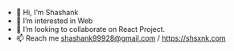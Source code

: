 - 👋 Hi, I’m Shashank
- 👀 I’m interested in Web 
- 💞️ I’m looking to collaborate on React Project.
- 📫 Reach me shashank99928@gmail.com / https://shsxnk.com


<!---
shashank99928/shashank99928 is a ✨ special ✨ repository because its `README.md` (this file) appears on your GitHub profile.
You can click the Preview link to take a look at your changes.
--->
